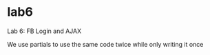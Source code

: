 lab6
====

Lab 6: FB Login and AJAX


We use partials to use the same code twice while only writing it once
